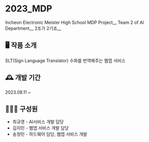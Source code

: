 # 2023_MDP
 Incheon Electronic Meister High School MDP Project__
 Team 2 of AI Department__
 2조가 2기죠__

## 🖥 작품 소개
SLT(Sign Language Translator) 
수화를 번역해주는 웹앱 서비스

## 🕰 개발 기간
2023.08.11 ~ 

## 👨‍👦‍👦 구성원
- 최규영 - AI서비스 개발 담당
- 김지민 - 웹앱 서비스 개발 담당
- 송정민 - 하드웨어 담당, 웹앱 서비스 개발
